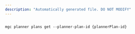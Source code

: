 ```yaml
---
description: "Automatically generated file. DO NOT MODIFY"
---
```


```cli

mgc planner plans get --planner-plan-id {plannerPlan-id}

```